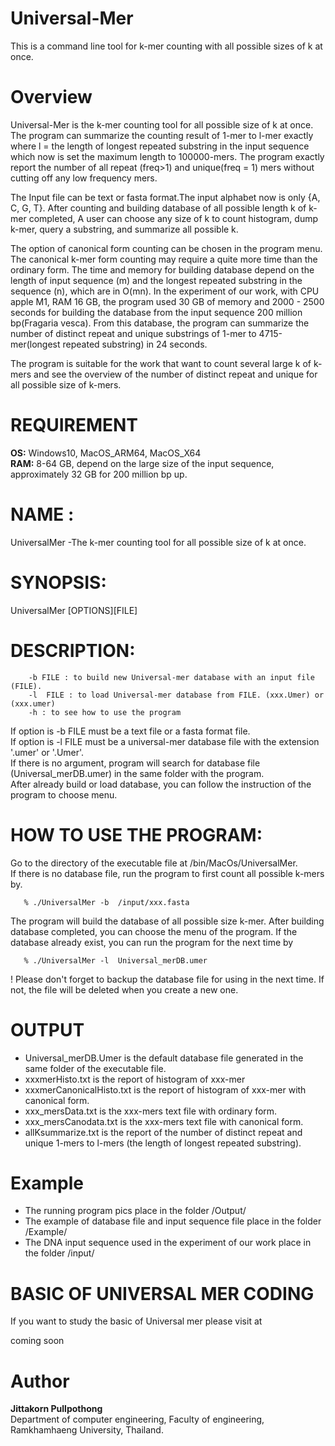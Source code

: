 # Universal-Mer
  This is a command line tool for k-mer counting with all possible sizes of k at once.
# Overview
<p>Universal-Mer is the k-mer counting tool for all possible size of k at once. The program can summarize the counting result of  1-mer to l-mer exactly where l = the length of longest repeated substring in the input sequence which now is set the maximum length to 100000-mers. The program exactly report the number of all repeat (freq>1) and unique(freq = 1) mers without cutting off any low frequency mers. </p>  
<p>The Input file can be text or fasta format.The input alphabet now is only {A, C, G, T}. After counting and building database of all possible length k of k-mer completed, A user can choose any size of k to count histogram, dump k-mer, query a substring, and summarize all possible k.</p>
<p>The option of canonical form counting can be chosen in the program menu. The canonical k-mer form counting may require a quite more time than the ordinary form. The time and memory for building database depend on the length of input sequence (m) and  the longest repeated substring in the sequence (n), which are in O(mn). In the experiment of our work, with CPU apple M1, RAM 16 GB, the program used 30 GB of memory and 2000 - 2500 seconds for building the database from the input sequence 200 million bp(Fragaria vesca). From this database, the program can summarize the number of distinct repeat and unique substrings of 1-mer to 4715-mer(longest repeated substring) in 24 seconds.</p>
<p>The program is suitable for the work that want to count several large k of k-mers and see the overview of the number of distinct repeat and unique for all possible size of k-mers.</p>

# REQUIREMENT
  **OS:** Windows10, MacOS_ARM64, MacOS_X64 <br>
  **RAM:** 8-64 GB, depend on the large size of the input sequence, approximately 32 GB for 200 million bp up. <br>
  
# NAME :
  UniversalMer -The k-mer counting tool for all possible size of k at once. 

# SYNOPSIS: 
  UniversalMer [OPTIONS][FILE]

# DESCRIPTION:
        -b FILE : to build new Universal-mer database with an input file (FILE).
        -l  FILE : to load Universal-mer database from FILE. (xxx.Umer) or (xxx.umer) 
        -h : to see how to use the program

  If option is -b  FILE must be a text file or a fasta format file.<br>
  If option is -l  FILE must be a universal-mer database file with the extension '.umer' or '.Umer'. <br>
  If there is no argument, program will search for database file (Universal_merDB.umer) in the same folder with the program.<br>
  After already build or load database, you can follow the instruction of the program to choose menu. <br>

# HOW TO USE THE PROGRAM:
   Go to the directory of the executable file at  /bin/MacOs/UniversalMer.  <br>
   If there is no database file, run the program to first count all possible k-mers by.
   
       % ./UniversalMer -b  /input/xxx.fasta
      
   The program will build the database of all possible size k-mer.
   After building database completed, you can choose the menu of the program. If the database already exist, you can run the program for the next time by
   
       % ./UniversalMer -l  Universal_merDB.umer

  ! Please don't forget to backup the database file for using in the next time. If not, the file will be deleted when you create a new one.
# OUTPUT
  * Universal_merDB.Umer is the default database file generated in the same folder of the executable file.
  * xxxmerHisto.txt is the report of histogram of xxx-mer
  * xxxmerCanonicalHisto.txt is the report of histogram of xxx-mer with canonical form.
  * xxx_mersData.txt is the xxx-mers text file with ordinary form.
  * xxx_mersCanodata.txt is the xxx-mers text file with canonical form.
  * allKsummarize.txt is the report of the number of distinct repeat and unique 1-mers to l-mers (the length of longest repeated substring).
    
# Example
  * The running program pics place in the folder /Output/ <br>
  * The example of database file and input sequence file place in the folder /Example/ <br>
  * The DNA input sequence used in the experiment of our work place in the folder /input/ <br>

# BASIC OF UNIVERSAL MER CODING
  If you want to study the basic of Universal mer please visit at
  
  coming soon

# Author

  **Jittakorn Pullpothong**<br> Department of computer engineering, Faculty of engineering, Ramkhamhaeng University, Thailand.


   
